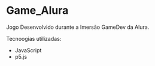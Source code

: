 # Game_Alura
Jogo Desenvolvido durante a Imersão GameDev da Alura.

Tecnoogias utilizadas:
- JavaScript
- p5.js
